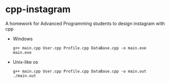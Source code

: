 # cpp-instagram
A homework for Advanced Programming students to design instagram with cpp

- Windows
    ```
    g++ main.cpp User.cpp Profile.cpp DataBase.cpp -o main.exe
    main.exe
    ```
- Unix-like os
    ```
    g++ main.cpp User.cpp Profile.cpp DataBase.cpp -o main.out
    ./main.out
    ```
